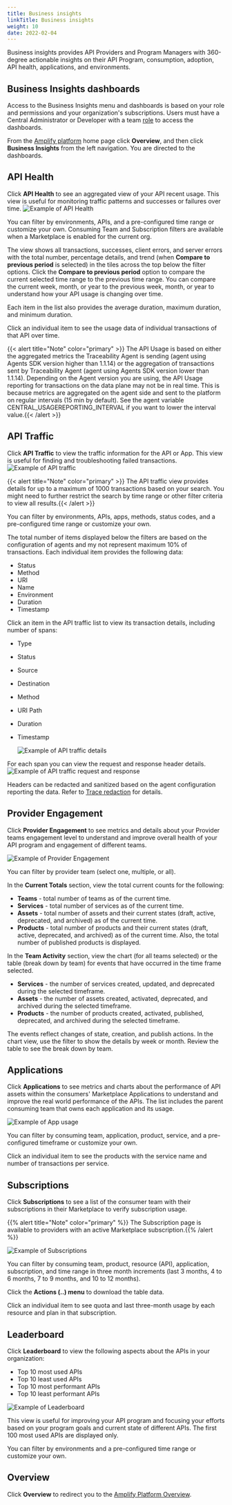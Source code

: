 ```yaml
---
title: Business insights
linkTitle: Business insights
weight: 10
date: 2022-02-04
---
```


Business insights provides API Providers and Program Managers with 360-degree actionable insights on their API Program, consumption, adoption, API health, applications, and environments.

## Business Insights dashboards

Access to the Business Insights menu and dashboards is based on your role and permissions and your organization's subscriptions. Users must have a Central Administrator or Developer with a team [role](https://docs.axway.com/bundle/platform-management/page/docs/management_guide/organizations/organization_roles_and_features/index.html#team-roles) to access the dashboards.

From the [Amplify platform](https://platform.axway.com) home page click **Overview**, and then click **Business Insights** from the left navigation. You are directed to the dashboards.

## API Health

Click **API Health** to see an aggregated view of your API recent usage. This view is useful for monitoring traffic patterns and successes or failures over time.
  ![Example of API Health](/Images/central/api_usage.png)

You can filter by environments, APIs, and a pre-configured time range or customize your own. Consuming Team and Subscription filters are available when a Marketplace is enabled for the current org.

The view shows all transactions, successes, client errors, and server errors with the total number, percentage details, and trend (when **Compare to previous period** is selected) in the tiles across the top below the filter options. Click the **Compare to previous period** option to compare the current selected time range to the previous time range. You can compare the current week, month, or year to the previous week, month, or year to understand how your API usage is changing over time.

Each item in the list also provides the average duration, maximum duration, and minimum duration.

Click an individual item to see the usage data of individual transactions of that API over time.

{{< alert title="Note" color="primary" >}} The API Usage is based on either the aggregated metrics the Traceability Agent is sending (agent using Agents SDK version higher than 1.1.14) or the aggregation of transactions sent by Traceability Agent (agent using Agents SDK version lower than 1.1.14).
Depending on the Agent version you are using, the API Usage reporting for transactions on the data plane may not be in real time. This is because metrics are aggregated on the agent side and sent to the platform on regular intervals (15 min by default).
See the agent variable CENTRAL_USAGEREPORTING_INTERVAL if you want to lower the interval value.{{< /alert >}}

## API Traffic

Click **API Traffic** to view the traffic information for the API or App. This view is useful for finding and troubleshooting failed transactions.
  ![Example of API traffic](/Images/central/api_traffic.png)

{{< alert title="Note" color="primary" >}} The API traffic view provides details for up to a maximum of 1000 transactions based on your search. You might need to further restrict the search by time range or other filter criteria to view all results.{{< /alert >}}

You can filter by environments, APIs, apps, methods, status codes, and a pre-configured time range or customize your own.

The total number of items displayed below the filters are based on the configuration of agents and my not represent maximum 10% of transactions. Each individual item provides the following data:

* Status
* Method
* URI
* Name
* Environment
* Duration
* Timestamp

Click an item in the API traffic list to view its transaction details, including number of spans:

* Type
* Status
* Source
* Destination
* Method
* URI Path
* Duration
* Timestamp

  ![Example of API traffic details](/Images/central/api_traffic_details.png)

 For each span you can view the request and response header details.
  ![Example of API traffic request and response](/Images/central/api_traffic_request_response.png)

 Headers can be redacted and sanitized based on the agent configuration reporting the data. Refer to [Trace redaction](/docs/connect_manage_environ/connected_agent_common_reference/trace_redaction/) for details.

## Provider Engagement

Click **Provider Engagement** to see metrics and details about your Provider teams engagement level to understand and improve overall health of your API program and engagement of different teams.

![Example of Provider Engagement](/Images/central/provider_engagement.png)

You can filter by provider team (select one, multiple, or all).

In the **Current Totals** section, view the total current counts for the following:

* **Teams** - total number of teams as of the current time.
* **Services** - total number of services as of the current time.
* **Assets** - total number of assets and their current states (draft, active, deprecated, and archived) as of the current time.
* **Products** - total number of products and their current states (draft, active, deprecated, and archived) as of the current time. Also, the total number of published products is displayed.

In the **Team Activity** section, view the chart (for all teams selected) or the table (break down by team) for events that have occurred in the time frame selected.

* **Services** - the number of services created, updated, and deprecated during the selected timeframe.
* **Assets** - the number of assets created, activated, deprecated, and archived during the selected timeframe.
* **Products** - the number of products created, activated, published, deprecated, and archived during the selected timeframe.

The events reflect changes of state, creation, and publish actions. In the chart view, use the filter to show the details by week or month. Review the table to see the break down by team.

## Applications

Click **Applications** to see metrics and charts about the performance of API assets within the consumers' Marketplace Applications to understand and improve the real world performance of the APIs. The list includes the parent consuming team that owns each application and its usage.

  ![Example of App usage](/Images/central/app_usage.png)

You can filter by consuming team, application, product, service, and a pre-configured timeframe or customize your own.

Click an individual item to see the products with the service name and number of transactions per service.

## Subscriptions

Click **Subscriptions** to see a list of the consumer team with their subscriptions in their Marketplace to verify subscription usage.

{{% alert title="Note" color="primary" %}} The Subscription page is available to providers with an active Marketplace subscription.{{% /alert %}}

![Example of Subscriptions](/Images/central/subscriptions.png)

You can filter by consuming team, product, resource (API), application, subscription, and time range in three month increments (last 3 months, 4 to 6 months, 7 to 9 months, and 10 to 12 months).

Click the **Actions (..) menu** to download the table data.

Click an individual item to see quota and last three-month usage by each resource and plan in that subscription.

## Leaderboard

Click **Leaderboard** to view the following aspects about the APIs in your organization:

* Top 10 most used APIs
* Top 10 least used APIs
* Top 10 most performant APIs
* Top 10 least performant APIs

![Example of Leaderboard](/Images/central/leaderboard.png)

This view is useful for improving your API program and focusing your efforts based on your program goals and current state of different APIs. The first 100 most used APIs are displayed only.  

You can filter by environments and a pre-configured time range or customize your own.

## Overview

Click **Overview** to redirect you to the [Amplify Platform Overview](https://docs.axway.com/bundle/platform-management/page/docs/management_guide/overview/index.html).